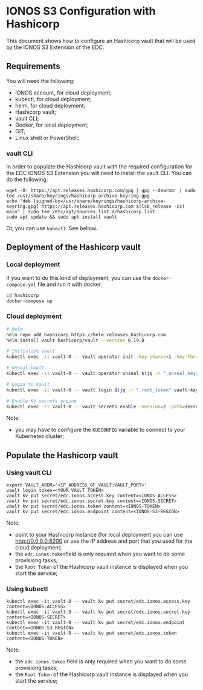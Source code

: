 # IONOS S3 Configuration with Hashicorp

This document shows how to configure an Hashicorp vault that will be used by the IONOS S3 Extension of the EDC.

## Requirements

You will need the following:
- IONOS account, for cloud deployment;
- kubectl, for cloud deployment;
- helm, for cloud deployment;
- Hashicorp vault;
- vault CLI;
- Docker, for local deployment;
- GIT;
- Linux shell or PowerShell;

### vault CLI
In order to populate the Hashicorp vault with the required configuration for the EDC IONOS S3 Extension you will need to install the vault CLI. You can do the following;
```console
wget -O- https://apt.releases.hashicorp.com/gpg | gpg --dearmor | sudo tee /usr/share/keyrings/hashicorp-archive-keyring.gpg
echo "deb [signed-by=/usr/share/keyrings/hashicorp-archive-keyring.gpg] https://apt.releases.hashicorp.com $(lsb_release -cs) main" | sudo tee /etc/apt/sources.list.d/hashicorp.list
sudo apt update && sudo apt install vault
```

Or, you can use `kubectl`. See bellow.

## Deployment of the Hashicorp vault

### Local deployment

If you want to do this kind of deployment, you can use the `docker-compose.yml` file and run it with docker.

```bash
cd hashicorp
docker-compose up
```
### Cloud deployment

```bash
# helm
helm repo add hashicorp https://helm.releases.hashicorp.com
helm install vault hashicorp/vault --version 0.19.0

# Initialize Vault
kubectl exec -it vault-0 -- vault operator init -key-shares=1 -key-threshold=1 -format=json > vault-keys.json

# Unseal Vault
kubectl exec -it vault-0 -- vault operator unseal $(jq -r ".unseal_keys_b64[]" vault-keys.json)

# Login to Vault
kubectl exec -it vault-0 -- vault login $(jq -r ".root_token" vault-keys.json)

# Enable KV secrets engine
kubectl exec -it vault-0 -- vault secrets enable -version=2 -path=secret kv
```
Note:
- you may have to configure the `KUECONFIG` variable to connect to your Kubernetes cluster;

## Populate the Hashicorp vault
### Using vault CLI
```console
export VAULT_ADDR='<IP_ADDRESS_OF_VAULT:VAULT_PORT>'
vault login token=<YOUR VAULT TOKEN>
vault kv put secret/edc.ionos.access.key content=<IONOS-ACCESS>
vault kv put secret/edc.ionos.secret.key content=<IONOS-SECRET>
vault kv put secret/edc.ionos.token content=<IONOS-TOKEN>
vault kv put secret/edc.ionos.endpoint content=<IONOS-S3-REGION>
```

Note:
- point to your Hashicorp instance (for local deployment you can use http://0.0.0.0:8200 or use the IP address and port that you used for the cloud deployment;
- the `edc.ionos.token`field is only required when you want to do some provisiong tasks;
- the `Root Token` of the Hashicorp vault instance is displayed when you start the service;

### Using kubectl
```console
kubectl exec -it vault-0 -- vault kv put secret/edc.ionos.access.key content=<IONOS-ACCESS>
kubectl exec -it vault-0 -- vault kv put secret/edc.ionos.secret.key content=<IONOS-SECRET>
kubectl exec -it vault-0 -- vault kv put secret/edc.ionos.endpoint content=<IONOS-S3-REGION>
kubectl exec -it vault-0 -- vault kv put secret/edc.ionos.token content=<IONOS-TOKEN>
```

Note:
- the `edc.ionos.token` field is only required when you want to do some provisiong tasks;
- the `Root Token` of the Hashicorp vault instance is displayed when you start the service;